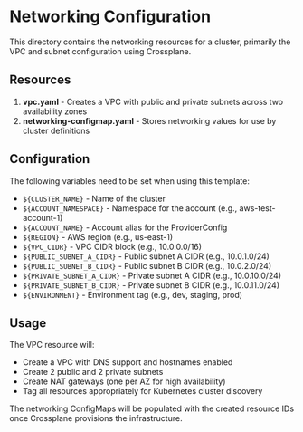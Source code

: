 # Networking Configuration

This directory contains the networking resources for a cluster, primarily the VPC and subnet configuration using Crossplane.

## Resources

1. **vpc.yaml** - Creates a VPC with public and private subnets across two availability zones
2. **networking-configmap.yaml** - Stores networking values for use by cluster definitions

## Configuration

The following variables need to be set when using this template:

- `${CLUSTER_NAME}` - Name of the cluster
- `${ACCOUNT_NAMESPACE}` - Namespace for the account (e.g., aws-test-account-1)
- `${ACCOUNT_NAME}` - Account alias for the ProviderConfig
- `${REGION}` - AWS region (e.g., us-east-1)
- `${VPC_CIDR}` - VPC CIDR block (e.g., 10.0.0.0/16)
- `${PUBLIC_SUBNET_A_CIDR}` - Public subnet A CIDR (e.g., 10.0.1.0/24)
- `${PUBLIC_SUBNET_B_CIDR}` - Public subnet B CIDR (e.g., 10.0.2.0/24)
- `${PRIVATE_SUBNET_A_CIDR}` - Private subnet A CIDR (e.g., 10.0.10.0/24)
- `${PRIVATE_SUBNET_B_CIDR}` - Private subnet B CIDR (e.g., 10.0.11.0/24)
- `${ENVIRONMENT}` - Environment tag (e.g., dev, staging, prod)

## Usage

The VPC resource will:
- Create a VPC with DNS support and hostnames enabled
- Create 2 public and 2 private subnets
- Create NAT gateways (one per AZ for high availability)
- Tag all resources appropriately for Kubernetes cluster discovery

The networking ConfigMaps will be populated with the created resource IDs once Crossplane provisions the infrastructure.